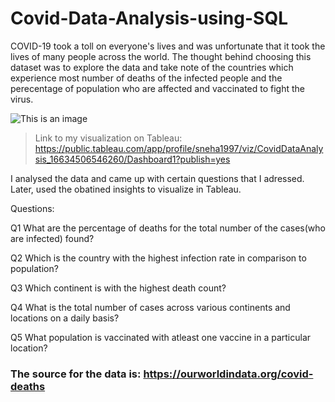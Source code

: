 # Covid-Data-Analysis-using-SQL

COVID-19 took a toll on everyone's lives and was unfortunate that it took the lives of many people across the world. The thought behind choosing this dataset was to explore the data and take note of the countries which experience most number of deaths of the infected people and the perecentage of population who are affected and vaccinated to fight the virus. 

![This is an image](https://img.etimg.com/thumb/msid-90421246,width-650,imgsize-73184,,resizemode-4,quality-100/what-is-the-new-covid-19-variant-ba-2-and-will-it-cause-another-wave-of-infections-in-the-us.jpg)

> Link to my visualization on Tableau: https://public.tableau.com/app/profile/sneha1997/viz/CovidDataAnalysis_16634506546260/Dashboard1?publish=yes

I analysed the data and came up with certain questions that I adressed. Later, used the obatined insights to visualize in Tableau. 

Questions:

Q1 What are the percentage of deaths for the total number of the cases(who are infected) found?

Q2 Which is the country with the highest infection rate in comparison to population?

Q3 Which continent is with the highest death count?

Q4 What is the total number of cases across various continents and locations on a daily basis?

Q5 What population is vaccinated with atleast one vaccine in a particular location?

### The source for the data is: https://ourworldindata.org/covid-deaths



